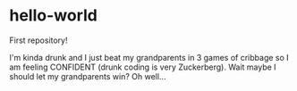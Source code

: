 # hello-world
First repository!

I'm kinda drunk and I just beat my grandparents in 3 games of cribbage so I am feeling CONFIDENT (drunk coding is very Zuckerberg). Wait maybe I should let my grandparents win? Oh well...
